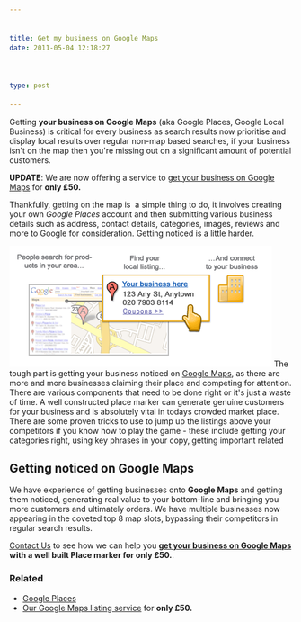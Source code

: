 ```yaml
---


title: Get my business on Google Maps
date: 2011-05-04 12:18:27



type: post

---
```

Getting **your business on Google Maps** (aka Google Places, Google
Local Business) is critical for every business as search results now
prioritise and display local results over regular non-map based
searches, if your business isn't on the map then you're missing out on a
significant amount of potential customers.

**UPDATE**: We are now offering a service to [get your business on
Google Maps](/business-on-google-maps/) for **only £50.**

Thankfully, getting on the map is  a simple thing to do, it involves
creating your own *Google Places* account and then submitting various
business details such as address, contact details, categories, images,
reviews and more to Google for consideration. Getting noticed is a
little harder.

![](/assets/google_maps.gif "Get my business on Google Maps")
 The tough part is getting your business noticed on <span
style="text-decoration:underline;">Google Maps</span>, as there are more and more businesses claiming their place and competing for attention. There are various components that need to be done right or it's just a waste of time.
 A well constructed place marker can generate genuine customers for your
business and is absolutely vital in todays crowded market place. There
are some proven tricks to use to jump up the listings above your
competitors if you know how to play the game - these include getting
your categories right, using key phrases in your copy, getting important
related

Getting noticed on Google Maps
------------------------------

We have experience of getting businesses onto **Google Maps** and
getting them noticed, generating real value to your bottom-line and
bringing you more customers and ultimately orders. We have multiple
businesses now appearing in the coveted top 8 map slots, bypassing their
competitors in regular search results.

[Contact Us](/contact) to see how we can help you **[get your business
on Google Maps](/business-on-google-maps/) with a well built Place
marker for only £50.**.

### Related

-   [Google Places](http://www.google.com/places/)
-   [Our Google Maps listing service](/business-on-google-maps/) for
    **only £50.**

